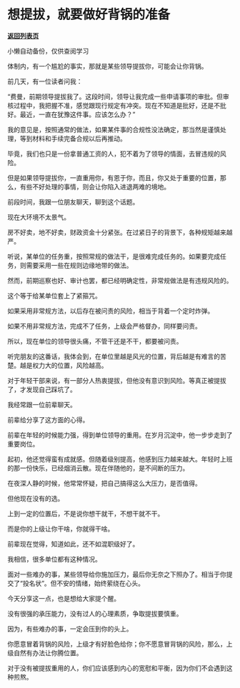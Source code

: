 # 想提拔，就要做好背锅的准备

[**返回列表页**](/gzh/费曼的小茶馆)

小懒自动备份，仅供查阅学习

体制内，有一个尴尬的事实，那就是某些领导提拔你，可能会让你背锅。

  

前几天，有一位读者问我：

  

“费曼，前期领导提拔我了。这段时间，领导让我完成一些申请事项的审批。但审核过程中，我把握不准，感觉跟现行规定有冲突。现在不知道是批好，还是不批好。最近，一直在犹豫这件事。应该怎么办？”

  

我的意见是，按照通常的做法，如果某件事的合规性没法确定，那当然是谨慎处理，等到材料和手续完备合规以后再推动。

  

毕竟，我们也只是一份拿普通工资的人，犯不着为了领导的情面，去冒违规的风险。

  

但是如果领导提拔你，一直重用你，有恩于你，而且，你又处于重要的位置，那么，有些不好处理的事情，则会让你陷入进退两难的境地。

  

前段时间，我跟一位朋友聊天，聊到这个话题。

  

现在大环境不太景气。

  

房不好卖，地不好卖，财政资金十分紧张。在过紧日子的背景下，各种规矩越来越严。

  

听说，某单位的任务重，按照常规的做法干，是很难完成任务的。如果要完成任务，则需要采用一些在规则边缘地带的做法。

  

然而，前期巡察也好、审计也罢，都已经明确定性，非常规做法是有违规风险的。

  

这个等于给某单位套上了紧箍咒。

  

如果采用非常规方法，以后存在被问责的风险，相当于背着一个定时炸弹。

  

如果不用非常规方法，完成不了任务，上级会严格督办，同样要问责。

  

所以，现在单位的领导很头痛，不管干还是不干，都要被问责。

  

听完朋友的这番话，我体会到，在单位里越是风光的位置，背后越是有难言的苦楚。越是权力大的位置，风险越高。

  

对于年轻干部来说，有一部分人热衷提拔，但他没有意识到风险。等真正被提拔了，才发现自己踩坑了。

  

我经常跟一位前辈聊天。

  

前辈给分享了这方面的心得。

  

前辈在年轻的时候能力强，得到单位领导的重用。在岁月沉淀中，他一步步走到了重要岗位。

  

起初，他还觉得蛮有成就感。但随着级别提高，他感到压力越来越大。年轻时上班的那一份快乐，已经烟消云散。现在伴随他的，是不间断的压力。

  

在夜深人静的时候，他常常怀疑，把自己搞得这么大压力，是否值得。

  

但他现在没有的选。

  

上到一定的位置后，不是说你想干就干，不想干就不干。

  

而是你的上级让你干啥，你就得干啥。

  

前辈现在觉得，知道如此，还不如混职级好了。

  

我相信，很多单位都有这种情况。

  

面对一些难办的事，某些领导给你施加压力，最后你无奈之下照办了。相当于你提交了“投名状”。但不安的情绪，始终萦绕在心头。

  

今天分享这一点，也是想给大家提个醒。

  

没有很强的承压能力，没有过人的心理素质，争取提拔要慎重。

  

因为，有些难办的事，一定会压到你的头上。

  

你愿意冒着背锅的风险，上级才有好脸色给你；你不愿意冒背锅的风险，那么，上级自然有办法让你腾位置。

  

对于没有被提拔重用的人，你们应该感到内心的宽慰和平衡，因为你们不会遇到这种煎熬。

